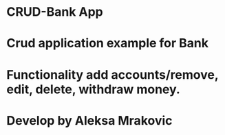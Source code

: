 # CRUD-Bank App
# Crud application example for Bank
# Functionality add accounts/remove, edit, delete, withdraw money.

# Develop by Aleksa Mrakovic
 
